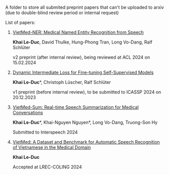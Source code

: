 A folder to store all submited preprint papers that can't be uploaded to arxiv (due to double-blind review period or internal request)

List of papers:

1. [VietMed-NER: Medical Named Entity Recognition from Speech](https://github.com/leduckhai/Private-Archives/blob/master/Anonymized_papers/vietmedNER_paper_16-02-2024.pdf)

    **Khai Le-Duc**, David Thulke, Hung-Phong Tran, Long Vo-Dang, Ralf Schlüter

   v2 preprint (after internal review), being reviewed at ACL 2024 on 15.02.2024
   
2. [Dynamic Intermediate Loss for Fine-tuning Self-Supervised Models](https://github.com/leduckhai/Private-Archives/blob/master/Anonymized_papers/DiLoss_paper_main_01-10-2023.pdf)

    **Khai Le-Duc***, Christoph Lüscher, Ralf Schlüter

   v1 preprint (before internal review), to be submitted to ICASSP 2024 on 20.12.2023
   
3. [VietMed-Sum: Real-time Speech Summarization for Medical Conversations](https://github.com/leduckhai/Private-Archives/blob/master/Anonymized_papers/Mainpaper_speechsum_Interspeech2024_12-03-2024.pdf)

    **Khai Le-Duc***, Khai-Nguyen Nguyen*, Long Vo-Dang, Truong-Son Hy

   Submitted to Interspeech 2024

4. [VietMed: A Dataset and Benchmark for Automatic
Speech Recognition of Vietnamese in the Medical Domain](https://github.com/leduckhai/Private-Archives/blob/master/Anonymized_papers/VietMed_paper_cameraready_26-03-2024.pdf)

    **Khai Le-Duc**

   Accepted at LREC-COLING 2024


